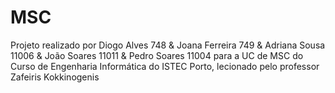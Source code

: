 # MSC
Projeto realizado por Diogo Alves 748 & Joana Ferreira 749 & Adriana Sousa 11006 & João Soares 11011 & Pedro Soares 11004 para a UC de MSC do Curso de Engenharia Informática do ISTEC Porto, lecionado pelo professor Zafeiris Kokkinogenis

